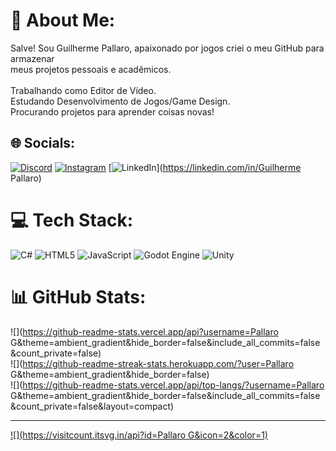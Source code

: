# 💫 About Me:
Salve! Sou Guilherme Pallaro, apaixonado por jogos criei o meu GitHub para armazenar<br>meus projetos pessoais e acadêmicos. <br><br>Trabalhando como Editor de Vídeo.<br>Estudando Desenvolvimento de Jogos/Game Design.<br>Procurando projetos para aprender coisas novas!


## 🌐 Socials:
[![Discord](https://img.shields.io/badge/Discord-%237289DA.svg?logo=discord&logoColor=white)](https://discord.gg/guizuno12) [![Instagram](https://img.shields.io/badge/Instagram-%23E4405F.svg?logo=Instagram&logoColor=white)](https://instagram.com/pallaro_o) [![LinkedIn](https://img.shields.io/badge/LinkedIn-%230077B5.svg?logo=linkedin&logoColor=white)](https://linkedin.com/in/Guilherme Pallaro) 

# 💻 Tech Stack:
![C#](https://img.shields.io/badge/c%23-%23239120.svg?style=for-the-badge&logo=csharp&logoColor=white) ![HTML5](https://img.shields.io/badge/html5-%23E34F26.svg?style=for-the-badge&logo=html5&logoColor=white) ![JavaScript](https://img.shields.io/badge/javascript-%23323330.svg?style=for-the-badge&logo=javascript&logoColor=%23F7DF1E) ![Godot Engine](https://img.shields.io/badge/GODOT-%23FFFFFF.svg?style=for-the-badge&logo=godot-engine) ![Unity](https://img.shields.io/badge/unity-%23000000.svg?style=for-the-badge&logo=unity&logoColor=white)
# 📊 GitHub Stats:
![](https://github-readme-stats.vercel.app/api?username=Pallaro G&theme=ambient_gradient&hide_border=false&include_all_commits=false&count_private=false)<br/>
![](https://github-readme-streak-stats.herokuapp.com/?user=Pallaro G&theme=ambient_gradient&hide_border=false)<br/>
![](https://github-readme-stats.vercel.app/api/top-langs/?username=Pallaro G&theme=ambient_gradient&hide_border=false&include_all_commits=false&count_private=false&layout=compact)

---
[![](https://visitcount.itsvg.in/api?id=Pallaro G&icon=2&color=1)](https://visitcount.itsvg.in)

<!-- Proudly created with GPRM ( https://gprm.itsvg.in ) -->
